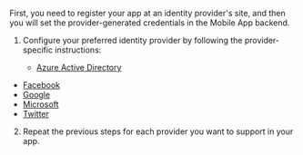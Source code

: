 
First, you need to register your app at an identity provider's site, and then you will set the provider-generated credentials in the Mobile App backend.

1. Configure your preferred identity provider by following the provider-specific instructions: 

   * [Azure Active Directory](../articles/app-service-mobile/app-service-mobile-how-to-configure-active-directory-authentication.md)
* [Facebook](../articles/app-service-mobile/app-service-mobile-how-to-configure-facebook-authentication.md)
* [Google](../articles/app-service-mobile/app-service-mobile-how-to-configure-google-authentication.md)
* [Microsoft](../articles/app-service-mobile/app-service-mobile-how-to-configure-microsoft-authentication.md)
* [Twitter](../articles/app-service-mobile/app-service-mobile-how-to-configure-twitter-authentication.md)

2. Repeat the previous steps for each provider you want to support in your app.


<!-- URLs. -->

[Azure portal]: https://portal.azure.com/
